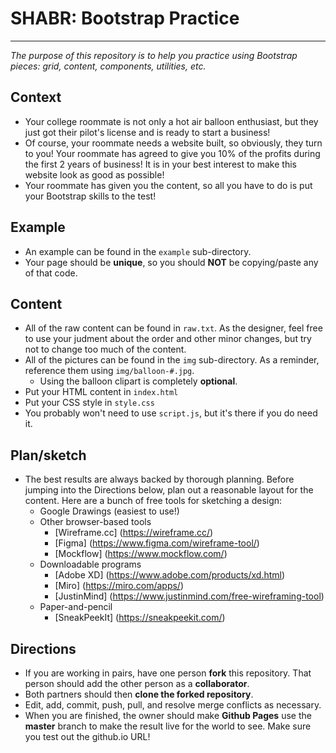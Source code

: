 # SHABR: Bootstrap Practice
---
_The purpose of this repository is to help you practice using Bootstrap pieces: grid, content, components, utilities, etc._

## Context
* Your college roommate is not only a hot air balloon enthusiast, but they just got their pilot's license and is ready to start a business!  
* Of course, your roommate needs a website built, so obviously, they turn to you! Your roommate has agreed to give you 10% of the profits during the first 2 years of business! It is in your best interest to make this website look as good as possible!
* Your roommate has given you the content, so all you have to do is put your Bootstrap skills to the test!

## Example
* An example can be found in the `example` sub-directory.
* Your page should be **unique**, so you should **NOT** be copying/paste any of that code.

## Content
* All of the raw content can be found in `raw.txt`. As the designer, feel free to use your judment about the order and other minor changes, but try not to change too much of the content.
* All of the pictures can be found in the `img` sub-directory. As a reminder, reference them using `img/balloon-#.jpg`.
  * Using the balloon clipart is completely **optional**.
* Put your HTML content in `index.html`
* Put your CSS style in `style.css`
* You probably won't need to use `script.js`, but it's there if you do need it.

## Plan/sketch
* The best results are always backed by thorough planning.  Before jumping into the Directions below, plan out a reasonable layout for the content. Here are a bunch of free tools for sketching a design:
  * Google Drawings (easiest to use!)
  * Other browser-based tools
    * [Wireframe.cc] (https://wireframe.cc/)
    * [Figma] (https://www.figma.com/wireframe-tool/)
    * [Mockflow] (https://www.mockflow.com/)
  * Downloadable programs
    * [Adobe XD] (https://www.adobe.com/products/xd.html)
    * [Miro] (https://miro.com/apps/)
    * [JustinMind] (https://www.justinmind.com/free-wireframing-tool)
  * Paper-and-pencil
    * [SneakPeekIt] (https://sneakpeekit.com/)

## Directions
* If you are working in pairs, have one person **fork** this repository.  That person should add the other person as a **collaborator**.
* Both partners should then **clone the forked repository**.
* Edit, add, commit, push, pull, and resolve merge conflicts as necessary.
* When you are finished, the owner should make **Github Pages** use the **master** branch to make the result live for the world to see.  Make sure you test out the github.io URL!
